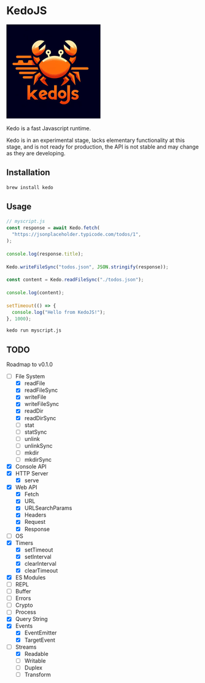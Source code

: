 # KedoJS

![KedoJS](./docs/logo-sm.jpg)

Kedo is a fast Javascript runtime.

Kedo is in an experimental stage, lacks elementary functionality at this stage, and is not ready for production, the API is not stable and may change as they are developing.

## Installation

```bash
brew install kedo
```

## Usage

```javascript
// myscript.js
const response = await Kedo.fetch(
  "https://jsonplaceholder.typicode.com/todos/1",
);

console.log(response.title);

Kedo.writeFileSync("todos.json", JSON.stringify(response));

const content = Kedo.readFileSync("./todos.json");

console.log(content);

setTimeout(() => {
  console.log("Hello from KedoJS!");
}, 1000);
```

```bash
kedo run myscript.js
```

## TODO

Roadmap to v0.1.0

- [ ] File System
  - [x] readFile
  - [x] readFileSync
  - [x] writeFile
  - [x] writeFileSync
  - [x] readDir
  - [x] readDirSync
  - [ ] stat
  - [ ] statSync
  - [ ] unlink
  - [ ] unlinkSync
  - [ ] mkdir
  - [ ] mkdirSync
- [x] Console API
- [x] HTTP Server
  - [x] serve
- [x] Web API
  - [x] Fetch
  - [x] URL
  - [x] URLSearchParams
  - [x] Headers
  - [x] Request
  - [x] Response
- [ ] OS
- [x] Timers
  - [x] setTimeout
  - [x] setInterval
  - [x] clearInterval
  - [x] clearTimeout
- [x] ES Modules
- [ ] REPL
- [ ] Buffer
- [ ] Errors
- [ ] Crypto
- [ ] Process
- [x] Query String
- [x] Events
  - [x] EventEmitter
  - [x] TargetEvent
- [ ] Streams
  - [x] Readable
  - [ ] Writable
  - [ ] Duplex
  - [ ] Transform
